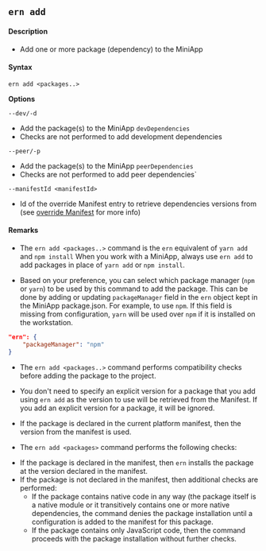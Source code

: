 ## `ern add`

#### Description

* Add one or more package (dependency) to the MiniApp

#### Syntax

`ern add <packages..>`

**Options**  

`--dev/-d`

* Add the package(s) to the MiniApp `devDependencies`  
* Checks are not performed to add development dependencies  

`--peer/-p`

* Add the package(s) to the MiniApp `peerDependencies`  
* Checks are not performed to add peer dependencies`

`--manifestId <manifestId>`

* Id of the override Manifest entry to retrieve dependencies versions from (see [override Manifest] for more info)

#### Remarks

* The `ern add <packages..>` command is the `ern` equivalent of `yarn add` and `npm install`
When you work with a MiniApp, always use `ern add` to add packages in place of `yarn add` or `npm install`.

* Based on your preference, you can select which package manager (`npm` or `yarn`) to be used by this command to add the package. This can be done by adding or updating `packageManager` field in the `ern` object kept in the MiniApp package.json. For example, to use `npm`. If this field is missing from configuration, `yarn` will be used over `npm` if it is installed on the workstation.

```json
"ern": {
    "packageManager": "npm"
}
```

* The `ern add <packages..>` command performs compatibility checks before adding the package to the project.

* You don't need to specify an explicit version for a package that you add using `ern add` as the version to use will be retrieved from the Manifest. If you add an explicit version for a package, it will be ignored.

* If the package is declared in the current platform manifest, then the version from the manifest is used.  
* The `ern add <packages>` command performs the following checks:  
 - If the package is declared in the manifest, then `ern` installs the package at the version declared in the manifest.
 - If the package is not declared in the manifest, then additional checks are performed:
    - If the package contains native code in any way (the package itself is a native module or it transitively contains one or more native dependencies, the command denies the package installation until a configuration is added to the manifest for this package.
    - If the package contains only JavaScript code, then the command proceeds with the package installation without further checks.  

[override Manifest]: ../platform-parts/manifest/override.md
